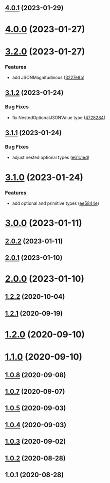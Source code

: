 ## [4.0.1](https://github.com/bconnorwhite/types-json/compare/v4.0.0...v4.0.1) (2023-01-29)



# [4.0.0](https://github.com/bconnorwhite/types-json/compare/v3.2.0...v4.0.0) (2023-01-27)



# [3.2.0](https://github.com/bconnorwhite/types-json/compare/v3.1.2...v3.2.0) (2023-01-27)


### Features

* add JSONMagnitudinous ([3227e8b](https://github.com/bconnorwhite/types-json/commit/3227e8b99210006f108f080f22a78dcce76fe6a7))



## [3.1.2](https://github.com/bconnorwhite/types-json/compare/v3.1.1...v3.1.2) (2023-01-24)


### Bug Fixes

* fix NestedOptionalJSONValue type ([4728284](https://github.com/bconnorwhite/types-json/commit/4728284f8a8e42aec3e70acb1cafdf602b3e0382))



## [3.1.1](https://github.com/bconnorwhite/types-json/compare/v3.1.0...v3.1.1) (2023-01-24)


### Bug Fixes

* adjust nested optional types ([e61c1ed](https://github.com/bconnorwhite/types-json/commit/e61c1ed47972c8a02be955f87517b5b1266acfe6))



# [3.1.0](https://github.com/bconnorwhite/types-json/compare/v3.0.0...v3.1.0) (2023-01-24)


### Features

* add optional and primitive types ([ee5844e](https://github.com/bconnorwhite/types-json/commit/ee5844edae87997fbf20ec19342ec14a73e383bb))



# [3.0.0](https://github.com/bconnorwhite/types-json/compare/v2.0.2...v3.0.0) (2023-01-11)



## [2.0.2](https://github.com/bconnorwhite/types-json/compare/v2.0.1...v2.0.2) (2023-01-11)



## [2.0.1](https://github.com/bconnorwhite/types-json/compare/v2.0.0...v2.0.1) (2023-01-10)



# [2.0.0](https://github.com/bconnorwhite/types-json/compare/v1.2.2...v2.0.0) (2023-01-10)



## [1.2.2](https://github.com/bconnorwhite/types-json/compare/v1.2.1...v1.2.2) (2020-10-04)



## [1.2.1](https://github.com/bconnorwhite/types-json/compare/v1.2.0...v1.2.1) (2020-09-19)



# [1.2.0](https://github.com/bconnorwhite/types-json/compare/v1.1.0...v1.2.0) (2020-09-10)



# [1.1.0](https://github.com/bconnorwhite/types-json/compare/v1.0.8...v1.1.0) (2020-09-10)



## [1.0.8](https://github.com/bconnorwhite/types-json/compare/v1.0.7...v1.0.8) (2020-09-08)



## [1.0.7](https://github.com/bconnorwhite/types-json/compare/v1.0.5...v1.0.7) (2020-09-07)



## [1.0.5](https://github.com/bconnorwhite/types-json/compare/v1.0.4...v1.0.5) (2020-09-03)



## [1.0.4](https://github.com/bconnorwhite/types-json/compare/v1.0.3...v1.0.4) (2020-09-03)



## [1.0.3](https://github.com/bconnorwhite/types-json/compare/v1.0.2...v1.0.3) (2020-09-02)



## [1.0.2](https://github.com/bconnorwhite/types-json/compare/v1.0.1...v1.0.2) (2020-08-28)



## 1.0.1 (2020-08-28)



